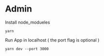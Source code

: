 # Admin


Install node_modueles
~~~
yarn
~~~

Run App in localhost ( the port flag  is optional )
~~~
yarn dev --port 3000
~~~


